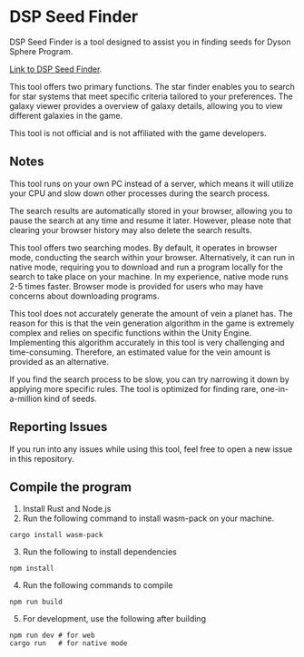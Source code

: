 # DSP Seed Finder

DSP Seed Finder is a tool designed to assist you in finding seeds for Dyson Sphere Program.

[Link to DSP Seed Finder](https://doubleuth.github.io/DSP-Seed-Finder/).

This tool offers two primary functions. The star finder enables you to search for star systems that meet specific criteria tailored to your preferences. The galaxy viewer provides a overview of galaxy details, allowing you to view different galaxies in the game.

This tool is not official and is not affiliated with the game developers.

## Notes

This tool runs on your own PC instead of a server, which means it will utilize your CPU and slow down other processes during the search process.

The search results are automatically stored in your browser, allowing you to pause the search at any time and resume it later. However, please note that clearing your browser history may also delete the search results.

This tool offers two searching modes. By default, it operates in browser mode, conducting the search within your browser. Alternatively, it can run in native mode, requiring you to download and run a program locally for the search to take place on your machine. In my experience, native mode runs 2-5 times faster. Browser mode is provided for users who may have concerns about downloading programs.

This tool does not accurately generate the amount of vein a planet has. The reason for this is that the vein generation algorithm in the game is extremely complex and relies on specific functions within the Unity Engine. Implementing this algorithm accurately in this tool is very challenging and time-consuming. Therefore, an estimated value for the vein amount is provided as an alternative.

If you find the search process to be slow, you can try narrowing it down by applying more specific rules. The tool is optimized for finding rare, one-in-a-million kind of seeds.

## Reporting Issues

If you run into any issues while using this tool, feel free to open a new issue in this repository.

## Compile the program

1. Install Rust and Node.js
2. Run the following command to install wasm-pack on your machine.

```shell
cargo install wasm-pack
```

3. Run the following to install dependencies

```shell
npm install
```

4. Run the following commands to compile

```shell
npm run build
```

5. For development, use the following after building

```shell
npm run dev # for web
cargo run   # for native mode
```
